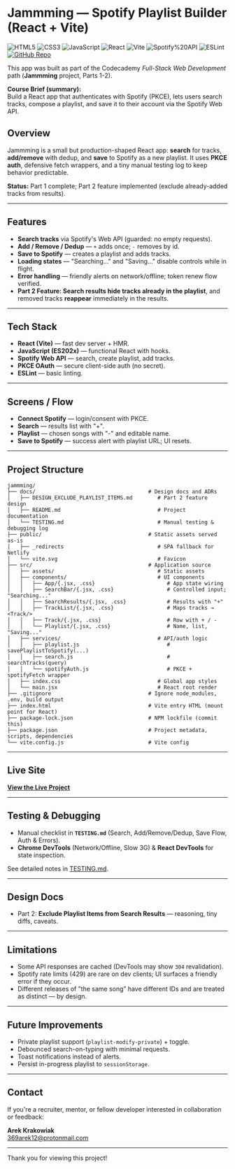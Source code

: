 # Jammming — Spotify Playlist Builder (React + Vite)

![HTML5](https://img.shields.io/badge/HTML5-Markup-fff?logo=html5&logoColor=E34F26&style=flat)
![CSS3](https://img.shields.io/badge/CSS3-Styling-fff?logo=css3&logoColor=1572B6&style=flat)
![JavaScript](https://img.shields.io/badge/JavaScript-ES2023-F7DF1E?logo=javascript&logoColor=black&style=flat)
![React](https://img.shields.io/badge/React-18%20%2B%20Hooks-61DAFB?logo=react&logoColor=black&style=flat)
![Vite](https://img.shields.io/badge/Vite-Dev%20Server-646CFF?logo=vite&logoColor=white&style=flat)
![Spotify%20API](https://img.shields.io/badge/Spotify-Web%20API-1DB954?logo=spotify&logoColor=white&style=flat)
![ESLint](https://img.shields.io/badge/ESLint-Configured-4B32C3?logo=eslint&logoColor=white&style=flat)
[![GitHub Repo](https://img.shields.io/badge/GitHub-Repository-181717?logo=github&logoColor=white&style=flat)](https://github.com/ArekKrak/jammming)

This app was built as part of the Codecademy *Full-Stack Web Development* path (**Jammming** project, Parts 1-2).  

**Course Brief (summary):**  
Build a React app that authenticates with Spotify (PKCE), lets users search tracks, compose a playlist, and save it to their account via the Spotify Web API.

## Overview

Jammming is a small but production-shaped React app: **search** for tracks, **add/remove** with dedup, and **save** to Spotify as a new playlist. It uses **PKCE auth**, defensive fetch wrappers, and a tiny manual testing log to keep behavior predictable.

   **Status:** Part 1 complete; Part 2 feature implemented (exclude already-added tracks from results).

---

## Features

- **Search tracks** via Spotify's Web API (guarded: no empty requests).
- **Add / Remove / Dedup** — `+` adds once; `-` removes by id.
- **Save to Spotify** — creates a playlist and adds tracks.
- **Loading states** — "Searching..." and "Saving..." disable controls while in flight.
- **Error handling** — friendly alerts on network/offline; token renew flow verified.
- **Part 2 Feature: Search results hide tracks already in the playlist**, and removed tracks **reappear** immediately in the results.

---

## Tech Stack

- **React (Vite)** — fast dev server + HMR.
- **JavaScript (ES202x)** — functional React with hooks.
- **Spotify Web API** — search, create playlist, add tracks.
- **PKCE OAuth** — secure client-side auth (no secret).
- **ESLint** — basic linting.

---

## Screens / Flow

- **Connect Spotify** — login/consent with PKCE.
- **Search** — results list with "+".
- **Playlist** — chosen songs with "-" and editable name.
- **Save to Spotify** — success alert with playlist URL; UI resets.

---

## Project Structure

```
jammming/
├── docs/                                    # Design docs and ADRs
│   ├── DESIGN_EXCLUDE_PLAYLIST_ITEMS.md        # Part 2 feature design
│   ├── README.md                               # Project documentation
│   └── TESTING.md                              # Manual testing & debugging log
├── public/                                  # Static assets served as-is
│   ├── _redirects                              # SPA fallback for Netlify
│   └── vite.svg                                # Favicon
├── src/                                     # Application source
│   ├── assets/                                 # Static assets
│   ├── components/                             # UI components
│   │   ├── App/{.jsx, .css}                       # App state wiring
│   │   ├── SearchBar/{.jsx, .css}                 # Controlled input; "Searching..."
│   │   ├── SearchResults/{.jsx, .css}             # Results with "+"
│   │   ├── TrackList/{.jsx, .css}                 # Maps tracks → <Track/>
│   │   ├── Track/{.jsx, .css}                     # Row with + / -
│   │   └── Playlist/{.jsx, .css}                  # Name, list, "Saving..."
│   ├── services/                               # API/auth logic
│   │   ├── playlist.js                            # savePlaylistToSpotify(...)
│   │   ├── search.js                              # searchTracks(query)
│   │   └── spotifyAuth.js                         # PKCE + spotifyFetch wrapper
│   ├── index.css                               # Global app styles
│   └── main.jsx                                # React root render
├── .gitignore                               # Ignore node_modules, .env, build output
├── index.html                               # Vite entry HTML (mount point for React)
├── package-lock.json                        # NPM lockfile (commit this)
├── package.json                             # Project metadata, scripts, dependencies
└── vite.config.js                           # Vite config
```

---

## Live Site

**[View the Live Project](https://jammming-wapp.netlify.app/)**

---

## Testing & Debugging

- Manual checklist in **`TESTING.md`** (Search, Add/Remove/Dedup, Save Flow, Auth & Errors).
- **Chrome DevTools** (Network/Offline, Slow 3G) & **React DevTools** for state inspection.

See detailed notes in [TESTING.md](./TESTING.md).

---

## Design Docs

- Part 2: **Exclude Playlist Items from Search Results** — reasoning, tiny diffs, caveats.

---

## Limitations

 - Some API responses are cached (DevTools may show `304` revalidation).
 - Spotify rate limits (429) are rare on dev clients; UI surfaces a friendly error if they occur.
 - Different releases of ”the same song” have different IDs and are treated as distinct — by design.

---

## Future Improvements

- Private playlist support (`playlist-modify-private`) + toggle.
- Debounced search-on-typing with minimal requests.
- Toast notifications instead of alerts.
- Persist in-progress playlist to `sessionStorage`.

---

## Contact
If you're a recruiter, mentor, or fellow developer interested in collaboration or feedback:

**Arek Krakowiak**  
[369arek12@protonmail.com](mailto:369arek12@protonmail.com)

---

Thank you for viewing this project!